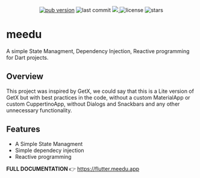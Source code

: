 <p align="center">
  <a href="https://pub.dev/packages/flutter_meedu"><img alt="pub version" src="https://img.shields.io/pub/v/flutter_meedu?include_prereleases&label=flutter_meedu"/></a>

  <img style={{marginLeft:10}} alt="last commit" src="https://img.shields.io/github/last-commit/darwin-morocho/flutter-meedu"/>
   <a style={{marginLeft:10}} href="https://codecov.io/gh/darwin-morocho/flutter-meedu">
  <img src="https://codecov.io/gh/darwin-morocho/flutter-meedu/branch/master/graph/badge.svg?token=VM29N1NHWJ"/>
  </a>
  <img style={{marginLeft:10}} alt="license" src="https://img.shields.io/github/license/darwin-morocho/flutter-meedu"/>
  <img style={{marginLeft:10}} alt="stars" src="https://img.shields.io/github/stars/darwin-morocho/flutter-meedu?style=social"/>
</p>

# meedu
A simple State Managment, Dependency Injection, Reactive programming for Dart projects.

## Overview

This project was inspired by GetX, we could say that this is a Lite version of GetX but with best practices in the code, without a custom MaterialApp or custom CuppertinoApp, without Dialogs and Snackbars and any other unnecessary functionality.
## Features

- A Simple State Managment
- Simple dependecy injection
- Reactive programming

**FULL DOCUMENTATION**  👉  https://flutter.meedu.app
